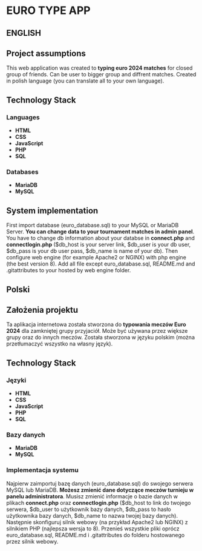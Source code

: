 # EURO TYPE APP

## ENGLISH

## Project assumptions

This web application was created to **typing euro 2024 matches** for closed group of friends. Can be user to bigger group and diffrent matches. Created in polish language (you can translate all to your own language). 

## Technology Stack

### Languages

- **HTML**
- **CSS**
- **JavaScript**
- **PHP**
- **SQL**

### Databases

- **MariaDB**
- **MySQL**

## System implementation

First import database (euro_database.sql) to your MySQL or MariaDB Server. **You can change data to your tournament matches in admin panel**. You have to change db information about your databse in **connect.php** and **connectlogin.php** ($db_host is your server link, $db_user is your db user, $db_pass is your db user pass, $db_name is name of your db). Then configure web engine (for example Apache2 or NGINX) with php engine (the best version 8). Add all file except euro_database.sql, README.md and .gitattributes to your hosted by web engine folder. 

## Polski

## Założenia projektu
Ta aplikacja internetowa została stworzona do **typowania meczów Euro 2024** dla zamkniętej grupy przyjaciół. Może być używana przez większe grupy oraz do innych meczów. Została stworzona w języku polskim (można przetłumaczyć wszystko na własny język).

## Technology Stack

### Języki

- **HTML**
- **CSS**
- **JavaScript**
- **PHP**
- **SQL**

### Bazy danych
- **MariaDB**
- **MySQL**

### Implementacja systemu

Najpierw zaimportuj bazę danych (euro_database.sql) do swojego serwera MySQL lub MariaDB. **Możesz zmienić dane dotyczące meczów turnieju w panelu administratora**. Musisz zmienić informacje o bazie danych w plikach **connect.php** oraz **connectlogin.php** ($db_host to link do twojego serwera, $db_user to użytkownik bazy danych, $db_pass to hasło użytkownika bazy danych, $db_name to nazwa twojej bazy danych). Następnie skonfiguruj silnik webowy (na przykład Apache2 lub NGINX) z silnikiem PHP (najlepsza wersja to 8). Przenieś wszystkie pliki oprócz euro_database.sql, README.md i .gitattributes do folderu hostowanego przez silnik webowy.
